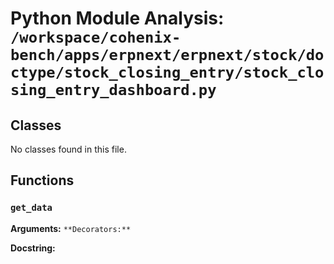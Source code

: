# Python Module Analysis: `/workspace/cohenix-bench/apps/erpnext/erpnext/stock/doctype/stock_closing_entry/stock_closing_entry_dashboard.py`

## Classes

No classes found in this file.


## Functions

### `get_data`
**Arguments:** ``
**Decorators:** ``

**Docstring:**
```

```

